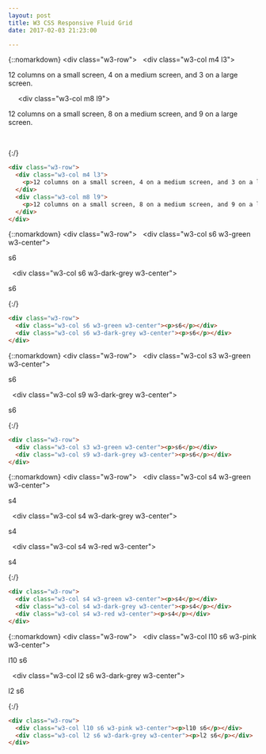 ```yaml
---
layout: post
title: W3 CSS Responsive Fluid Grid
date: 2017-02-03 21:23:00

---
```


{::nomarkdown}
<div class="w3-row">
  <div class="w3-col m4 l3">
    <p>12 columns on a small screen, 4 on a medium screen, and 3 on a large screen.</p>
  </div>
  <div class="w3-col m8 l9">
    <p>12 columns on a small screen, 8 on a medium screen, and 9 on a large screen.</p>
  </div>
</div>
{:/}

```html
<div class="w3-row">
  <div class="w3-col m4 l3">
    <p>12 columns on a small screen, 4 on a medium screen, and 3 on a large screen.</p>
  </div>
  <div class="w3-col m8 l9">
    <p>12 columns on a small screen, 8 on a medium screen, and 9 on a large screen.</p>
  </div>
</div>
```

{::nomarkdown}
<div class="w3-row">
  <div class="w3-col s6 w3-green w3-center"><p>s6</p></div>
  <div class="w3-col s6 w3-dark-grey w3-center"><p>s6</p></div>
</div>
{:/}

```html
<div class="w3-row">
  <div class="w3-col s6 w3-green w3-center"><p>s6</p></div>
  <div class="w3-col s6 w3-dark-grey w3-center"><p>s6</p></div>
</div>
```

{::nomarkdown}
<div class="w3-row">
  <div class="w3-col s3 w3-green w3-center"><p>s6</p></div>
  <div class="w3-col s9 w3-dark-grey w3-center"><p>s6</p></div>
</div>
{:/}

```html
<div class="w3-row">
  <div class="w3-col s3 w3-green w3-center"><p>s6</p></div>
  <div class="w3-col s9 w3-dark-grey w3-center"><p>s6</p></div>
</div>
```

{::nomarkdown}
<div class="w3-row">
  <div class="w3-col s4 w3-green w3-center"><p>s4</p></div>
  <div class="w3-col s4 w3-dark-grey w3-center"><p>s4</p></div>
  <div class="w3-col s4 w3-red w3-center"><p>s4</p></div>
</div>
{:/}

```html
<div class="w3-row">
  <div class="w3-col s4 w3-green w3-center"><p>s4</p></div>
  <div class="w3-col s4 w3-dark-grey w3-center"><p>s4</p></div>
  <div class="w3-col s4 w3-red w3-center"><p>s4</p></div>
</div>
```

{::nomarkdown}
<div class="w3-row">
  <div class="w3-col l10 s6 w3-pink w3-center"><p>l10 s6</p></div>
  <div class="w3-col l2 s6 w3-dark-grey w3-center"><p>l2 s6</p></div>
</div>
{:/}

```html
<div class="w3-row">
  <div class="w3-col l10 s6 w3-pink w3-center"><p>l10 s6</p></div>
  <div class="w3-col l2 s6 w3-dark-grey w3-center"><p>l2 s6</p></div>
</div>
```

